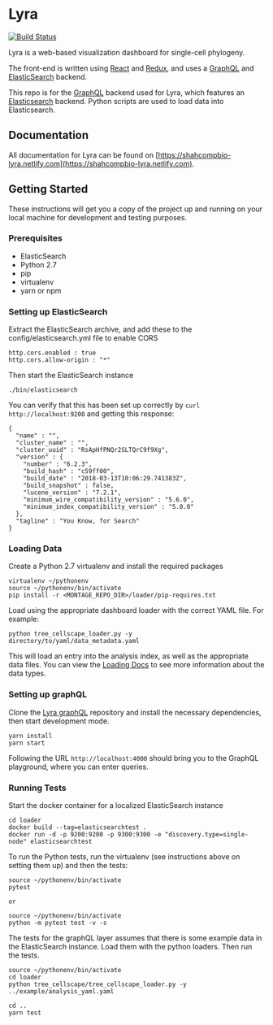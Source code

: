 # Lyra

[![Build Status](https://travis-ci.org/shahcompbio/lyra-graphql.svg?branch=master)](https://travis-ci.org/shahcompbio/lyra-graphql)

Lyra is a web-based visualization dashboard for single-cell phylogeny.

The front-end is written using [React](https://reactjs.org/) and [Redux](https://redux.js.org/), and uses a [GraphQL](https://graphql.org/) and [ElasticSearch](https://www.elastic.co/) backend.

This repo is for the [GraphQL](https://graphql.org/) backend used for Lyra, which features an [Elasticsearch](https://www.elastic.co/) backend. Python scripts are used to load data into Elasticsearch.

## Documentation

All documentation for Lyra can be found on [https://shahcompbio-lyra.netlify.com](https://shahcompbio-lyra.netlify.com).

## Getting Started

These instructions will get you a copy of the project up and running on your local machine for development and testing purposes.

### Prerequisites

- ElasticSearch
- Python 2.7
- pip
- virtualenv
- yarn or npm

### Setting up ElasticSearch

Extract the ElasticSearch archive, and add these to the config/elasticsearch.yml file to enable CORS

```
http.cors.enabled : true
http.cors.allow-origin : "*"
```

Then start the ElasticSearch instance

```
./bin/elasticsearch
```

You can verify that this has been set up correctly by `curl http://localhost:9200` and getting this response:

```
{
  "name" : "",
  "cluster_name" : "",
  "cluster_uuid" : "RsApHfPNQr2SLTQrC9f9Xg",
  "version" : {
    "number" : "6.2.3",
    "build_hash" : "c59ff00",
    "build_date" : "2018-03-13T10:06:29.741383Z",
    "build_snapshot" : false,
    "lucene_version" : "7.2.1",
    "minimum_wire_compatibility_version" : "5.6.0",
    "minimum_index_compatibility_version" : "5.0.0"
  },
  "tagline" : "You Know, for Search"
}
```

### Loading Data

Create a Python 2.7 virtualenv and install the required packages

```
virtualenv ~/pythonenv
source ~/pythonenv/bin/activate
pip install -r <MONTAGE_REPO_DIR>/loader/pip-requires.txt
```

Load using the appropriate dashboard loader with the correct YAML file. For example:

```
python tree_cellscape_loader.py -y directory/to/yaml/data_metadata.yaml
```

This will load an entry into the analysis index, as well as the appropriate data files. You can view the [Loading Docs](https://shahcompbio-lyra.netlify.com/docs/load-overview) to see more information about the data types.

### Setting up graphQL

Clone the [Lyra graphQL](https://github.com/shahcompbio/lyra-graphql) repository and install the necessary dependencies, then start development mode.

```
yarn install
yarn start
```

Following the URL `http://localhost:4000` should bring you to the GraphQL playground, where you can enter queries.

### Running Tests

Start the docker container for a localized ElasticSearch instance

```
cd loader
docker build --tag=elasticsearchtest .
docker run -d -p 9200:9200 -p 9300:9300 -e "discovery.type=single-node" elasticsearchtest
```

To run the Python tests, run the virtualenv (see instructions above on setting them up) and then the tests:

```
source ~/pythonenv/bin/activate
pytest

or

source ~/pythonenv/bin/activate
python -m pytest test -v -s
```

The tests for the graphQL layer assumes that there is some example data in the ElasticSearch instance. Load them with the python loaders. Then run the tests.

```
source ~/pythonenv/bin/activate
cd loader
python tree_cellscape/tree_cellscape_loader.py -y ../example/analysis_yaml.yaml

cd ..
yarn test
```
